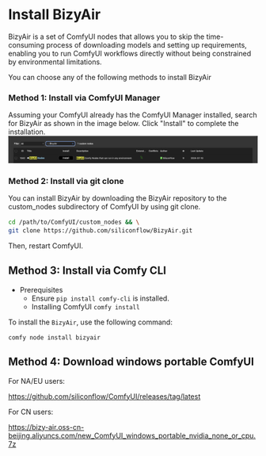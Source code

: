 # Install BizyAir

BizyAir is a set of ComfyUI nodes that allows you to skip the time-consuming process of downloading models and setting up requirements, enabling you to run ComfyUI workflows directly without being constrained by environmental limitations.

You can choose any of the following methods to install BizyAir

### Method 1: Install via ComfyUI Manager

Assuming your ComfyUI already has the ComfyUI Manager installed, search for BizyAir as shown in the image below. Click "Install" to complete the installation.
![ComfyUI_Manager_BizyAir_Search_Screenshot](./imgs/ComfyUI_Manager_BizyAir_Search_Screenshot.png)


### Method 2: Install via git clone

You can install BizyAir by downloading the BizyAir repository to the custom_nodes subdirectory of ComfyUI by using git clone.

```bash
cd /path/to/ComfyUI/custom_nodes && \
git clone https://github.com/siliconflow/BizyAir.git
```

Then, restart ComfyUI.

## Method 3: Install via Comfy CLI

- Prerequisites
    - Ensure `pip install comfy-cli` is installed.
    - Installing ComfyUI `comfy install`

To install the `BizyAir`, use the following command:

```shell
comfy node install bizyair
```


## Method 4: Download windows portable ComfyUI

For NA/EU users:

https://github.com/siliconflow/ComfyUI/releases/tag/latest

For CN users:

https://bizy-air.oss-cn-beijing.aliyuncs.com/new_ComfyUI_windows_portable_nvidia_none_or_cpu.7z
